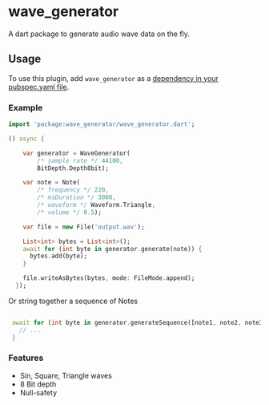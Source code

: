 # wave_generator

A dart package to generate audio wave data on the fly.

## Usage

To use this plugin, add `wave_generator` as a [dependency in your pubspec.yaml file](https://flutter.io/platform-plugins/).

### Example

``` dart
import 'package:wave_generator/wave_generator.dart';

() async {

    var generator = WaveGenerator(
        /* sample rate */ 44100,
        BitDepth.Depth8bit);

    var note = Note(
        /* frequency */ 220,
        /* msDuration */ 3000,
        /* waveform */ Waveform.Triangle,
        /* volume */ 0.5);

    var file = new File('output.wav');

    List<int> bytes = List<int>();
    await for (int byte in generator.generate(note)) {
      bytes.add(byte);
    }

    file.writeAsBytes(bytes, mode: FileMode.append);
  });
```

Or string together a sequence of Notes

``` dart

 await for (int byte in generator.generateSequence([note1, note2, note3 /* etc */])) {
   // ...
 }

```

### Features

* Sin, Square, Triangle waves
* 8 Bit depth
* Null-safety
